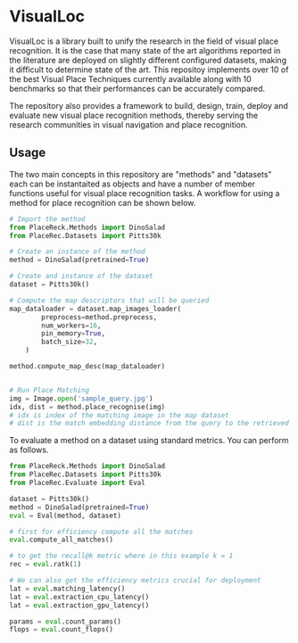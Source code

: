 # VisualLoc

VisualLoc is a library built to unify the research in the field of visual place recognition.
It is the case that many state of the art algorithms reported in the literature are deployed
on slightly different configured datasets, making it difficult to determine state of the art. 
This repositoy implements over 10 of the best Visual Place Techniques currently available along 
with 10 benchmarks so that their performances can be accurately compared. 

The repository also provides a framework to build, design, train, deploy and evaluate new 
visual place recognition methods, thereby serving the research communities in visual navigation 
and place recognition.



## Usage 
The two main concepts in this repository are "methods" and "datasets" each can be instantaited 
as objects and have a number of member functions useful for visual place recognition tasks.
A workflow for using a method for place recognition can be shown below. 


```python
# Import the method
from PlaceReck.Methods import DinoSalad
from PlaceRec.Datasets import Pitts30k

# Create an instance of the method
method = DinoSalad(pretrained=True)

# Create and instance of the dataset
dataset = Pitts30k()

# Compute the map descriptors that will be queried 
map_dataloader = dataset.map_images_loader(
        preprocess=method.preprocess,
        num_workers=16,
        pin_memory=True,
        batch_size=32,
    )

method.compute_map_desc(map_dataloader)


# Run Place Matching 
img = Image.open('sample_query.jpg')
idx, dist = method.place_recognise(img)
# idx is index of the matching image in the map dataset 
# dist is the match embedding distance from the query to the retrieved match
```

To evaluate a method on a dataset using standard metrics. You can 
perform as follows. 

```python
from PlaceReck.Methods import DinoSalad
from PlaceRec.Datasets import Pitts30k
from PlaceRec.Evaluate import Eval

dataset = Pitts30k()
method = DinoSalad(pretrained=True)
eval = Eval(method, dataset)

# first for efficiency compute all the matches 
eval.compute_all_matches()

# to get the recall@k metric where in this example k = 1
rec = eval.ratk(1)

# We can also get the efficiency metrics crucial for deployment 
lat = eval.matching_latency()
lat = eval.extraction_cpu_latency()
lat = eval.extraction_gpu_latency()

params = eval.count_params()
flops = eval.count_flops()
```